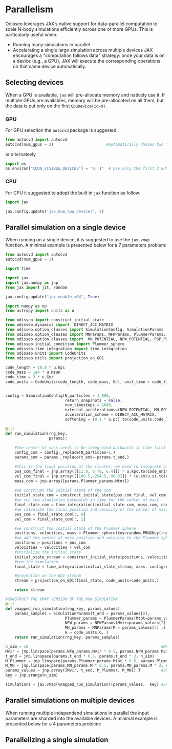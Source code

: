 Parallelism
==================

Odisseo leverages JAX’s native support for data-parallel computation to scale N-body simulations efficiently across one or more GPUs. This is particularly useful when:
 - Running many simulations in parallel 
 - Accelerating a single large simulation across multiple devices
JAX encourages a "computation follows data" strategy: once your data is on a device (e.g., a GPU), JAX will execute the corresponding operations on that same device automatically.

## Selecting devices
When a GPU is available, `jax` will pre-allocate memory and natively use it. If multiple GPUs are availables, memory will be pre-allocated on all them, but the data is put only on the first `GpuDevice(id=0)`. 

### GPU
For GPU selection the `autocvd` package is suggested:

```python
from autocvd import autocvd
autocvd(num_gpus = 2)                       #automatically choses two free GPU
```

or alternatevly 

```python
import os
os.environ["CUDA_VISIBLE_DEVICES"] = "0, 1"  # Use only the first 2 GPU
```

### CPU
For CPU it suggested to adopt the built in `jax` function as follow:

```python
import jax

jax.config.update('jax_num_cpu_devices', 2)
```

## Parallel simulation on a single device
When running on a single device, it is suggested to use the `jax.vmap` function.
A minimal example is presented below for a 7 parameters problem:

```python 
from autocvd import autocvd
autocvd(num_gpus = 1)

import time

import jax
import jax.numpy as jnp
from jax import jit, random

jax.config.update("jax_enable_x64", True)

import numpy as np
from astropy import units as u

from odisseo import construct_initial_state
from odisseo.dynamics import  DIRECT_ACC_MATRIX
from odisseo.option_classes import SimulationConfig, SimulationParams
from odisseo.option_classes import MNParams, NFWParams, PlummerParams, PSPParams
from odisseo.option_classes import  MN_POTENTIAL, NFW_POTENTIAL, PSP_POTENTIAL
from odisseo.initial_condition import Plummer_sphere
from odisseo.time_integration import time_integration
from odisseo.units import CodeUnits
from odisseo.utils import projection_on_GD1

code_length = 10.0 * u.kpc
code_mass = 1e4 * u.Msun
code_time = 3 * u.Gyr
code_units = CodeUnits(code_length, code_mass, G=1, unit_time = code_time )  


config = SimulationConfig(N_particles = 1_000,
                          return_snapshots = False, 
                          num_timesteps = 1000, 
                          external_accelerations=(NFW_POTENTIAL, MN_POTENTIAL, PSP_POTENTIAL), 
                          acceleration_scheme = DIRECT_ACC_MATRIX,
                          softening = (0.1 * u.pc).to(code_units.code_length).value,) #default values

@jit
def run_simulation(rng_key, 
                   params):
    
    #the center of mass needs to be integrated backwards in time first 
    config_com = config._replace(N_particles=1,)
    params_com = params._replace(t_end=-params.t_end,)

    #this is the final position of the cluster, we need to integrate backwards in time 
    pos_com_final = jnp.array([[11.8, 0.79, 6.4]]) * u.kpc.to(code_units.code_length)
    vel_com_final = jnp.array([[109.5,-254.5,-90.3]]) * (u.km/u.s).to(code_units.code_velocity)
    mass_com = jnp.array([params.Plummer_params.Mtot]) 
    
    #we construmt the initial state of the com 
    initial_state_com = construct_initial_state(pos_com_final, vel_com_final,)
    #we run the simulation backwards in time for the center of mass
    final_state_com = time_integration(initial_state_com, mass_com, config=config_com, params=params_com)
    #we calculate the final position and velocity of the center of mass
    pos_com = final_state_com[:, 0]
    vel_com = final_state_com[:, 1]

    #we construct the initial state of the Plummer sphere
    positions, velocities, mass = Plummer_sphere(key=random.PRNGKey(rng_key), params=params, config=config)
    #we add the center of mass position and velocity to the Plummer sphere particles
    positions = positions + pos_com
    velocities = velocities + vel_com
    #initialize the initial state
    initial_state_stream = construct_initial_state(positions, velocities, )
    #run the simulation
    final_state = time_integration(initial_state_stream, mass, config=config, params=params)

    #projection on the GD1 stream
    stream = projection_on_GD1(final_state, code_units=code_units,)

    return stream

#CONSTRUCT THE VMAP VERSION OF THE RUN_SIMULATION
@jit
def vmapped_run_simulation(rng_key, params_values):
    params_samples = SimulationParams(t_end = params_values[0],
                          Plummer_params = PlummerParams(Mtot=params_values[1],)
                          NFW_params = NFWParams(Mvir=params_values[2] ,)
                          MN_params = MNParams(M = params_values[3] ,)
                          G = code_units.G, )
    return run_simulation(rng_key, params_samples)

n_sim = 10                                                          #NUMBER OF SIMULATION TO RUN IN PARALLEL
Mvir = jnp.linspace(params.NFW_params.Mvir * 0.5, params.NFW_params.Mvir * 2, n_sim)
t_end = jnp.linspace(params.t_end * 0.5, params.t_end * 2, n_sim)
M_Plummer = jnp.linspace(params.Plummer_params.Mtot * 0.5, params.Plummer_params.Mtot * 2, n_sim)
M_MN = jnp.linspace(params.MN_params.M * 0.5, params.MN_params.M * 2, n_sim)
params_values = jnp.array([Mvir, t_end, M_Plummer, M_MN]).T         #SHAPE(N_SIM, 4)   
key = jnp.arange(n_sim)

simulations = jax.vmap(vmapped_run_simulation)(params_values,  key) #SHAPE(N_SIM, N_PARTICLES, 2, 3)
```

## Parallel simulations on multiple devices
When running multiple independend simulations in parallel the input parameters are sharded into the available devices.
A minimal example is presented below for a 4 parameters problem:


## Parallelizing a single simulation

